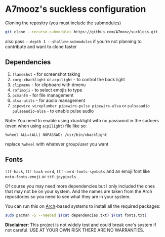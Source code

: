 # A7mooz's suckless configuration

Cloning the repositry (you must include the submodules)
```sh
git clone --recurse-submodules https://github.com/A7mooz/suckless.git
```
also pass `--depth 1 --shallow-submodules` if you're not planning to contribute and want to clone faster 

## Dependencies
1. `flameshot` - for screenshot taking
1. `xorg-xbacklight` or `acpilight` - to control the back light
1. `clipmenu` - for clipboard with dmenu
1. `rofimoji` - to select emojis to type
1. `pcmanfm` - for file management
1. `alsa-utils` - for audio management
1. `pipewire wireplumber pipewire-pulse pipewire-alsa` or `pulseaudio pulseaudio-alsa` - to enable pulse audio

Note: You need to enable using xbacklight with no password in the sudoers (even when using `acpilight`) file like so:

```
%wheel ALL=(ALL) NOPASSWD: /usr/bin/xbacklight
```
replace `%wheel` with whatever group/user you want

## Fonts
`ttf-hack`, `ttf-hack-nerd`, `ttf-nerd-fonts-symbols` and an emoji font like `noto-fonts-emoji` or `ttf-joypixels`

Of course you may need more dependencies but I only included the ones that may not be on your system.
And the names are taken from the Arch repositories so you need to see what they are in your system.

You can run this on [Arch](https://archlinux.org)-based systems to install all the required packages:
```sh
sudo pacman -S --needed $(cat dependencies.txt) $(cat fonts.txt)
```

**Disclaimer**: This project is not widely test and could break one's system if not careful. USE AT YOUR OWN RISK THERE ARE NO WARRANTIES.
